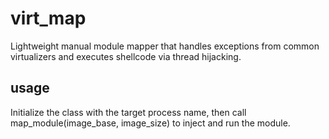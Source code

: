 # virt_map
Lightweight manual module mapper that handles exceptions from common virtualizers and executes shellcode via thread hijacking.

## usage
Initialize the class with the target process name, then call map_module(image_base, image_size) to inject and run the module.

